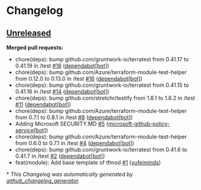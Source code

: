 # Changelog

## [Unreleased](https://github.com/Azure/terraform-verified-module/tree/HEAD)

**Merged pull requests:**

- chore\(deps\): bump github.com/gruntwork-io/terratest from 0.41.17 to 0.41.19 in /test [\#18](https://github.com/Azure/terraform-verified-module/pull/18) ([dependabot[bot]](https://github.com/apps/dependabot))
- chore\(deps\): bump github.com/Azure/terraform-module-test-helper from 0.12.0 to 0.13.0 in /test [\#16](https://github.com/Azure/terraform-verified-module/pull/16) ([dependabot[bot]](https://github.com/apps/dependabot))
- chore\(deps\): bump github.com/gruntwork-io/terratest from 0.41.15 to 0.41.16 in /test [\#14](https://github.com/Azure/terraform-verified-module/pull/14) ([dependabot[bot]](https://github.com/apps/dependabot))
- chore\(deps\): bump github.com/stretchr/testify from 1.8.1 to 1.8.2 in /test [\#11](https://github.com/Azure/terraform-verified-module/pull/11) ([dependabot[bot]](https://github.com/apps/dependabot))
- chore\(deps\): bump github.com/Azure/terraform-module-test-helper from 0.7.1 to 0.8.1 in /test [\#8](https://github.com/Azure/terraform-verified-module/pull/8) ([dependabot[bot]](https://github.com/apps/dependabot))
- Adding Microsoft SECURITY.MD [\#5](https://github.com/Azure/terraform-verified-module/pull/5) ([microsoft-github-policy-service[bot]](https://github.com/apps/microsoft-github-policy-service))
- chore\(deps\): bump github.com/Azure/terraform-module-test-helper from 0.6.0 to 0.7.1 in /test [\#4](https://github.com/Azure/terraform-verified-module/pull/4) ([dependabot[bot]](https://github.com/apps/dependabot))
- chore\(deps\): bump github.com/gruntwork-io/terratest from 0.41.6 to 0.41.7 in /test [\#2](https://github.com/Azure/terraform-verified-module/pull/2) ([dependabot[bot]](https://github.com/apps/dependabot))
- feat\(module\): Add base template of tfmod [\#1](https://github.com/Azure/terraform-verified-module/pull/1) ([yufeiminds](https://github.com/yufeiminds))



\* *This Changelog was automatically generated by [github_changelog_generator](https://github.com/github-changelog-generator/github-changelog-generator)*
